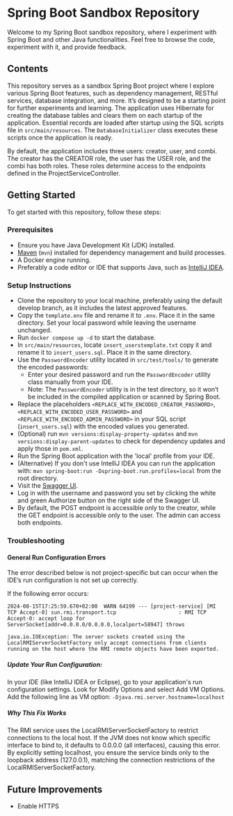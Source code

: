# Spring Boot Sandbox Repository

Welcome to my Spring Boot sandbox repository, where I experiment with Spring Boot and other Java functionalities. 
Feel free to browse the code, experiment with it, and provide feedback.

## Contents

This repository serves as a sandbox Spring Boot project where I explore various Spring Boot features, 
such as dependency management, RESTful services, database integration, and more. It’s designed to be 
a starting point for further experiments and learning. The application uses Hibernate for creating the database tables 
and clears them on each startup of the application. Essential records are loaded after startup using the SQL scripts file in `src/main/resources`.
The `DatabaseInitializer` class executes these scripts once the application is ready. 

By default, the application includes three users: creator, user, and combi. The creator has the CREATOR role, 
the user has the USER role, and the combi has both roles. These roles determine access to the endpoints defined in the ProjectServiceController.

## Getting Started

To get started with this repository, follow these steps:

### Prerequisites

- Ensure you have Java Development Kit (JDK) installed.
- [Maven](https://maven.apache.org/install.html) (`mvn`) installed for dependency management and build processes.
- A Docker engine running.
- Preferably a code editor or IDE that supports Java, such as [IntelliJ IDEA](https://www.jetbrains.com/idea/).


### Setup Instructions

- Clone the repository to your local machine, preferably using the default develop branch, as it includes the latest approved features.
- Copy the `template.env` file and rename it to `.env`. Place it in the same directory. Set your local password while leaving the username unchanged.
- Run `docker compose up -d` to start the database.
- In `src/main/resources`, locate `insert_userstemplate.txt` copy it and rename it to `insert_users.sql`. Place it in the same directory.
- Use the `PasswordEncoder` utility located in `src/test/tools/` to generate the encoded passwords:
    - Enter your desired password and run the `PasswordEncoder` utility class manually from your IDE.
    - Note: The `PasswordEncoder` utility is in the test directory, so it won’t be included in the compiled application or scanned by Spring Boot.
- Replace the placeholders `<REPLACE_WITH_ENCODED_CREATOR_PASSWORD>`, `<REPLACE_WITH_ENCODED_USER_PASSWORD>` and `<REPLACE_WITH_ENCODED_ADMIN_PASSWORD>` in your SQL script (`insert_users.sql`) with the encoded values you generated.
- (Optional) run `mvn versions:display-property-updates` and `mvn versions:display-parent-updates` to check for dependency updates and apply those in `pom.xml`.
- Run the Spring Boot application with the 'local' profile from your IDE.
- (Alternative) If you don't use IntelliJ IDEA you can run the application with: `mvn spring-boot:run -Dspring-boot.run.profiles=local` from the root directory.
- Visit the [Swagger UI](http://localhost:8080/project-service/api/v1/swagger-ui/index.html).
- Log in with the username and password you set by clicking the white and green Authorize button on the right side of the Swagger UI.
- By default, the POST endpoint is accessible only to the creator, while the GET endpoint is accessible only to the user. The admin can access both endpoints.

### Troubleshooting

#### General Run Configuration Errors

The error described below is not project-specific but can occur when the IDE’s run configuration is not set up correctly.

If the following error occurs:
````
2024-08-15T17:25:59.670+02:00  WARN 64199 --- [project-service] [MI TCP Accept-0] sun.rmi.transport.tcp                    : RMI TCP Accept-0: accept loop for ServerSocket[addr=0.0.0.0/0.0.0.0,localport=58947] throws

java.io.IOException: The server sockets created using the LocalRMIServerSocketFactory only accept connections from clients running on the host where the RMI remote objects have been exported.
````
##### Update Your Run Configuration:

In your IDE (like IntelliJ IDEA or Eclipse), go to your application's run configuration settings.
Look for Modify Options and select Add VM Options.
Add the following line as VM option:
`````-Djava.rmi.server.hostname=localhost`````

##### Why This Fix Works
The RMI service uses the LocalRMIServerSocketFactory to restrict connections to the local host. 
If the JVM does not know which specific interface to bind to, it defaults to 0.0.0.0 (all interfaces), 
causing this error. By explicitly setting localhost, you ensure the service binds only to the loopback address (127.0.0.1), 
matching the connection restrictions of the LocalRMIServerSocketFactory.

## Future Improvements

- Enable HTTPS